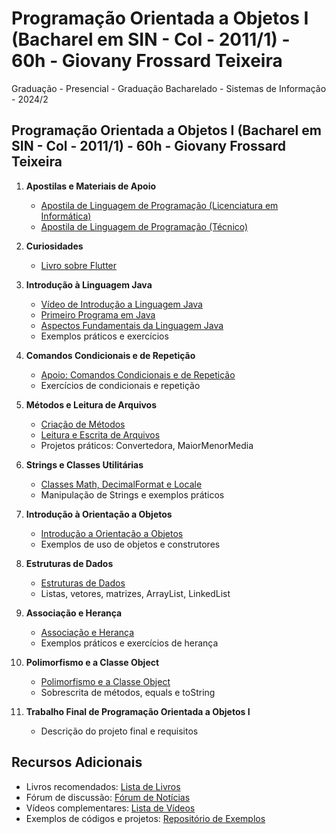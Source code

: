 # Programação Orientada a Objetos I (Bacharel em SIN - Col - 2011/1) - 60h - Giovany Frossard Teixeira

Graduação - Presencial - Graduação Bacharelado - Sistemas de Informação - 2024/2

## Programação Orientada a Objetos I (Bacharel em SIN - Col - 2011/1) - 60h - Giovany Frossard Teixeira

1. **Apostilas e Materiais de Apoio**
   - [Apostila de Linguagem de Programação (Licenciatura em Informática)](link)
   - [Apostila de Linguagem de Programação (Técnico)](link)

2. **Curiosidades**
   - [Livro sobre Flutter](https://play.google.com/store/books/details/GIOVANY_FROSSARD_TEIXEIRA_Fundamentos_de_Flutter_e?id=vhEMEQAAQBAJ&hl=pt_BR&pli=1)

3. **Introdução à Linguagem Java**
   - [Vídeo de Introdução a Linguagem Java](link)
   - [Primeiro Programa em Java](link)
   - [Aspectos Fundamentais da Linguagem Java](link)
   - Exemplos práticos e exercícios

4. **Comandos Condicionais e de Repetição**
   - [Apoio: Comandos Condicionais e de Repetição](link)
   - Exercícios de condicionais e repetição

5. **Métodos e Leitura de Arquivos**
   - [Criação de Métodos](link)
   - [Leitura e Escrita de Arquivos](link)
   - Projetos práticos: Convertedora, MaiorMenorMedia

6. **Strings e Classes Utilitárias**
   - [Classes Math, DecimalFormat e Locale](link)
   - Manipulação de Strings e exemplos práticos

7. **Introdução à Orientação a Objetos**
   - [Introdução a Orientação a Objetos](link)
   - Exemplos de uso de objetos e construtores

8. **Estruturas de Dados**
   - [Estruturas de Dados](link)
   - Listas, vetores, matrizes, ArrayList, LinkedList

9. **Associação e Herança**
   - [Associação e Herança](link)
   - Exemplos práticos e exercícios de herança

10. **Polimorfismo e a Classe Object**
    - [Polimorfismo e a Classe Object](link)
    - Sobrescrita de métodos, equals e toString

11. **Trabalho Final de Programação Orientada a Objetos I**
    - Descrição do projeto final e requisitos

## Recursos Adicionais

- Livros recomendados: [Lista de Livros](link)
- Fórum de discussão: [Fórum de Notícias](link)
- Vídeos complementares: [Lista de Vídeos](link)
- Exemplos de códigos e projetos: [Repositório de Exemplos](link)
